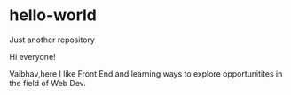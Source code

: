 # hello-world
Just another repository

Hi everyone!

Vaibhav,here I like Front End and learning ways to explore opportunitites in the field of Web Dev.
